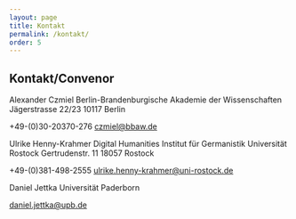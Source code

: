 ```yaml
---
layout: page
title: Kontakt
permalink: /kontakt/
order: 5
---
```


## Kontakt/Convenor

Alexander Czmiel
Berlin-Brandenburgische Akademie der Wissenschaften
Jägerstrasse 22/23
10117 Berlin

+49-(0)30-20370-276
czmiel@bbaw.de


Ulrike Henny-Krahmer
Digital Humanities
Institut für Germanistik
Universität Rostock
Gertrudenstr. 11
18057 Rostock

+49-(0)381-498-2555
ulrike.henny-krahmer@uni-rostock.de


Daniel Jettka
Universität Paderborn

daniel.jettka@upb.de
